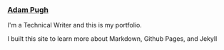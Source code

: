 ### <a href="https://adamthepugh.com" target="_blank">Adam Pugh</a>

I'm a Technical Writer and this is my portfolio. 

I built this site to learn more about Markdown, Github Pages, and Jekyll
